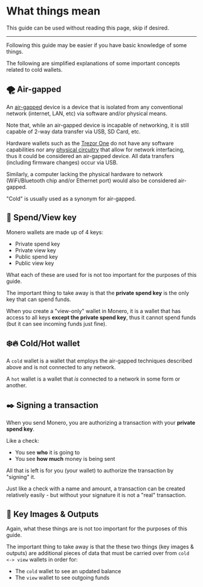 # What things mean
This guide can be used without reading this page, skip if desired.

---

Following this guide may be easier if you have basic knowledge of some things.

The following are simplified explanations of some important concepts related to cold wallets.

## 🌪 Air-gapped
An [air-gapped](https://en.wikipedia.org/wiki/Air_gap_(networking)) device is a device that is isolated from any conventional network (internet, LAN, etc) via software and/or physical means.

Note that, while an air-gapped device is incapable of networking, it is still capable of 2-way data transfer via USB, SD Card, etc.

Hardware wallets such as the [Trezor One](https://trezor.io/trezor-model-one) do not have any software capabilities nor any [physical circuitry](https://github.com/trezor/trezor-hardware/blob/master/electronics/trezor_one/trezor_v1.1.sch.png) that allow for network interfacing, thus it could be considered an air-gapped device. All data transfers (including firmware changes) occur via USB.

Similarly, a computer lacking the physical hardware to network (WiFi/Bluetooth chip and/or Ethernet port) would also be considered air-gapped.

"Cold" is usually used as a synonym for air-gapped.

## 🔑 Spend/View key
Monero wallets are made up of 4 keys:
- Private spend key
- Private view key
- Public spend key
- Public view key

What each of these are used for is not too important for the purposes of this guide.

The important thing to take away is that the **private spend key** is the only key that can spend funds.

When you create a "view-only" wallet in Monero, it is a wallet that has access to all keys **except the private spend key**, thus it cannot spend funds (but it can see incoming funds just fine).

## ❄️🔥 Cold/Hot wallet
A `cold` wallet is a wallet that employs the air-gapped techniques described above and is not connected to any network.

A `hot` wallet is a wallet that _is_ connected to a network in some form or another.

## ✒️ Signing a transaction
When you send Monero, you are authorizing a transaction with your **private spend key**.

Like a check:
- You see **who** it is going to
- You see **how much** money is being sent

All that is left is for you (your wallet) to authorize the transaction by "signing" it.

Just like a check with a name and amount, a transaction can be created relatively easily - but without your signature it is not a "real" transaction.

## 💽 Key Images & Outputs
Again, what these things are is not too important for the purposes of this guide.

The important thing to take away is that the these two things (key images & outputs) are additional pieces of data that must be carried over from `cold <-> view` wallets in order for:
- The `cold` wallet to see an updated balance
- The `view` wallet to see outgoing funds
